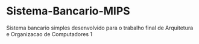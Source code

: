 # Sistema-Bancario-MIPS

Sistema bancario simples desenvolvido para o trabalho final de Arquitetura e Organizacao de Computadores 1
